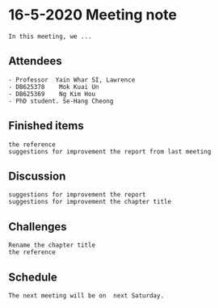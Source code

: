 # 16-5-2020 Meeting note
    In this meeting, we ...

## Attendees
    - Professor  Yain Whar SI, Lawrence
    - DB625378    Mok Kuai Un
    - DB625369    Ng Kim Hou
    - PhD student. Se-Hang Cheong
    

## Finished items
    the reference
    suggestions for improvement the report from last meeting

## Discussion
    suggestions for improvement the report
    suggestions for improvement the chapter title

## Challenges
    Rename the chapter title
    the reference

## Schedule
    The next meeting will be on  next Saturday.
